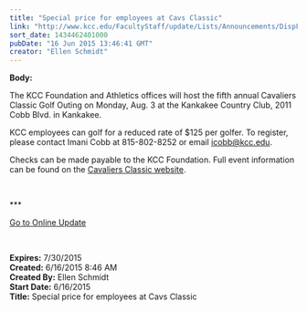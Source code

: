 ```yaml
---
title: "Special price for employees at Cavs Classic"
link: "http://www.kcc.edu/FacultyStaff/update/Lists/Announcements/DispForm.aspx?ID=1952"
sort_date: 1434462401000
pubDate: "16 Jun 2015 13:46:41 GMT"
creator: "Ellen Schmidt"
---
```


<div><b>Body:</b> <div class="ExternalClass581C2E7E039D499DA48394F5107AD574"><p>​The KCC Foundation and Athletics offices will host the fifth annual Cavaliers Classic Golf Outing on Monday, Aug. 3 at the Kankakee Country Club, 2011 Cobb Blvd. in Kankakee.</p>
<p>KCC employees can golf for a reduced rate of $125 per golfer. To register, please contact Imani Cobb at 815-802-8252 or email <a href="mailto:icobb@kcc.edu">icobb@kcc.edu</a>. </p>
<p>Checks can be made payable to the KCC Foundation. Full event information can be found on the <a href="/Foundation/specialevents/cavclassicgolf/Pages/default.aspx">Cavaliers Classic website</a>. </p>
<p> </p>
<p>***</p>
<p><a href="/update">Go to Online Update</a></p>
<p> </p></div></div>
<div><b>Expires:</b> 7/30/2015</div>
<div><b>Created:</b> 6/16/2015 8:46 AM</div>
<div><b>Created By:</b> Ellen Schmidt</div>
<div><b>Start Date:</b> 6/16/2015</div>
<div><b>Title:</b> Special price for employees at Cavs Classic</div>
